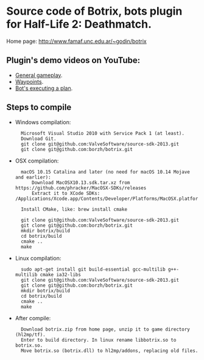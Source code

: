 Source code of Botrix, bots plugin for Half-Life 2: Deathmatch.
===============================================================

Home page: http://www.famaf.unc.edu.ar/~godin/botrix


Plugin's demo videos on YouTube:
----------------
- [General gameplay](http://www.youtube.com/watch?v=6MCQTqh8Z9c).
- [Waypoints](http://www.youtube.com/watch?v=rDhOGZde0s4).
- [Bot's executing a plan](http://www.youtube.com/watch?v=ciSjeTX-0gI).


Steps to compile
----------------

- Windows compilation:

        Microsoft Visual Studio 2010 with Service Pack 1 (at least).
        Download Git.
        git clone git@github.com:ValveSoftware/source-sdk-2013.git
        git clone git@github.com:borzh/botrix.git

- OSX compilation:

        macOS 10.15 Catalina and later (no need for macOS 10.14 Mojave and earlier):
            Download MacOSX10.13.sdk.tar.xz from https://github.com/phracker/MacOSX-SDKs/releases
            Extract it to XCode SDKs: /Applications/Xcode.app/Contents/Developer/Platforms/MacOSX.platform/Developer/SDKs
        
        Install CMake, like: brew install cmake

        git clone git@github.com:ValveSoftware/source-sdk-2013.git
        git clone git@github.com:borzh/botrix.git
        mkdir botrix/build
        cd botrix/build
        cmake ..
        make

- Linux compilation:

        sudo apt-get install git build-essential gcc-multilib g++-multilib cmake ia32-libs
        git clone git@github.com:ValveSoftware/source-sdk-2013.git
        git clone git@github.com:borzh/botrix.git
        mkdir botrix/build
        cd botrix/build
        cmake ..
        make
        
- After compile:

        Download botrix.zip from home page, unzip it to game directory (hl2mp/tf).
        Enter to build directory. In linux rename libbotrix.so to botrix.so.
        Move botrix.so (botrix.dll) to hl2mp/addons, replacing old files.
